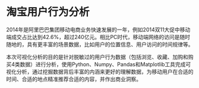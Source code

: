 # 淘宝用户行为分析

2014年是阿里巴巴集团移动电商业务快速发展的一年，例如2014双11大促中移动端成交占比达到42.6%，超过240亿元。相比PC时代，移动端网络的访问是随时随地的，具有更丰富的场景数据，比如用户的位置信息、用户访问的时间规律等。

本次可视化分析的目的是针对脱敏过的用户行为数据（包括浏览、收藏、加购和购买4类数据）进行分析，使用Python、Numpy、Pandas和Matplotlib工具完成可视化分析，通过挖掘数据背后丰富的内涵来更好的理解数据，为移动用户在合适的时间、合适的地点精准推荐合适的内容，并作出商业洞察。
